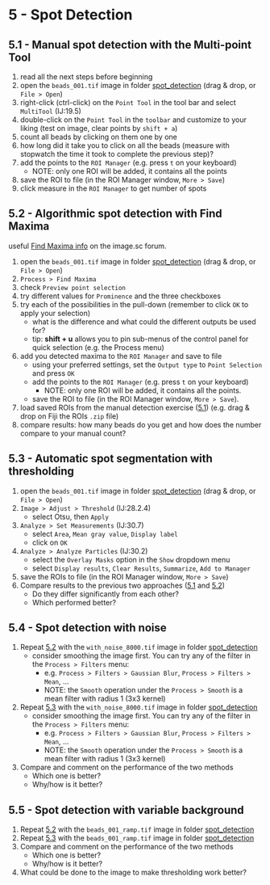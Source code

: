 # 5 - Spot Detection

## 5.1 - Manual spot detection with the Multi-point Tool

1. read all the next steps before beginning
2. open the `beads_001.tif` image in folder [spot_detection](../data/spot_detection.zip) (drag & drop, or `File > Open`)
3. right-click (ctrl-click) on the `Point Tool` in the tool bar and select `MultiTool` (IJ:19.5)
4. double-click on the `Point Tool` in the `toolbar` and customize to your liking (test on image, clear points by `shift + a`)
5. count all beads by clicking on them one by one
6. how long did it take you to click on all the beads (measure with stopwatch the time it took to complete the previous step)?
7. add the points to the `ROI Manager` (e.g. press `t` on your keyboard)
    - NOTE: only one ROI will be added, it contains all the points
8. save the ROI to file (in the ROI Manager window, `More > Save`)
9. click measure in the `ROI Manager` to get number of spots

## 5.2 - Algorithmic spot detection with Find Maxima

useful [Find Maxima info](https://forum.image.sc/t/new-maxima-finder-menu-in-fiji/25504) on the image.sc forum.

1. open the `beads_001.tif` image in folder [spot_detection](../data/spot_detection.zip) (drag & drop, or `File > Open`)
2. `Process > Find Maxima`
3. check `Preview point selection`
4. try different values for `Prominence` and the three checkboxes
5. try each of the possibilities in the pull-down (remember to click `OK` to apply your selection)
    - what is the difference and what could the different outputs be used for?
    - tip: **shift + u** allows you to pin sub-menus of the control panel for quick selection (e.g. the Process menu)
6. add you detected maxima to the `ROI Manager` and save to file
    - using your preferred settings, set the `Output type` to `Point Selection` and press `OK`
    - add the points to the `ROI Manager` (e.g. press `t` on your keyboard)
        - NOTE: only one ROI will be added, it contains all the points.
    - save the ROI to file (in the ROI Manager window, `More > Save`).
7. load saved ROIs from the manual detection exercise ([5.1](#manual-spot-detection-with-the-multi-point-tool)) (e.g. drag & drop on Fiji the ROIs `.zip` file)
8. compare results: how many beads do you get and how does the number compare to your manual count?

## 5.3 - Automatic spot segmentation with thresholding

1. open the `beads_001.tif` image in folder [spot_detection](../data/spot_detection.zip) (drag & drop, or `File > Open`)
2. `Image > Adjust > Threshold` (IJ:28.2.4)
    - select Otsu, then `Apply`
3. `Analyze > Set Measurements` (IJ:30.7)
    - select `Area`, `Mean gray value`, `Display label`
    - click on `OK`
4. `Analyze > Analyze Particles` (IJ:30.2)
    - select the `Overlay Masks` option in the `Show` dropdown menu
    - select `Display results`, `Clear Results`, `Summarize`, `Add to Manager`
5. save the ROIs to file (in the ROI Manager window, `More > Save`)
6. Compare results to the previous two approaches ([5.1](#manual-spot-detection-with-the-multi-point-tool) and [5.2](#algorithmic-spot-detection-with-find-maxima))
    - Do they differ significantly from each other?
    - Which performed better?

## 5.4 - Spot detection with noise

1. Repeat [5.2](#algorithmic-spot-detection-with-find-maxima) with the `with_noise_8000.tif` image in folder [spot_detection](../data/spot_detection.zip)
    - consider smoothing the image first. You can try any of the filter in the `Process > Filters` menu:
        - e.g. `Process > Filters > Gaussian Blur`, `Process > Filters > Mean`, ...
        - NOTE: the `Smooth` operation under the `Process > Smooth` is a mean filter with radius 1 (3x3 kernel)
2. Repeat [5.3](#automatic-spot-segmentation-with-thresholding) with the `with_noise_8000.tif` image in folder [spot_detection](../data/spot_detection.zip)
    - consider smoothing the image first. You can try any of the filter in the `Process > Filters` menu:
        - e.g. `Process > Filters > Gaussian Blur`, `Process > Filters > Mean`, ...
        - NOTE: the `Smooth` operation under the `Process > Smooth` is a mean filter with radius 1 (3x3 kernel)
3. Compare and comment on the performance of the two methods
    - Which one is better?
    - Why/how is it better?

## 5.5 - Spot detection with variable background

1. Repeat [5.2](#algorithmic-spot-detection-with-find-maxima) with the `beads_001_ramp.tif` image in folder [spot_detection](../data/spot_detection.zip)
2. Repeat [5.3](#automatic-spot-segmentation-with-thresholding) with the `beads_001_ramp.tif` image in folder [spot_detection](../data/spot_detection.zip)
3. Compare and comment on the performance of the two methods
    - Which one is better?
    - Why/how is it better?
4. What could be done to the image to make thresholding work better?
